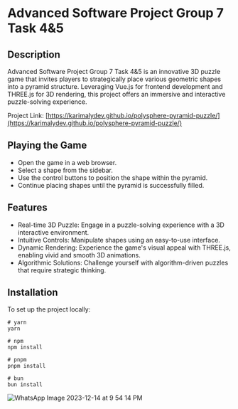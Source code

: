 # Advanced Software Project Group 7 Task 4&5

## Description
Advanced Software Project Group 7 Task 4&5 is an innovative 3D puzzle game that invites players to strategically place various geometric shapes into a pyramid structure. Leveraging Vue.js for frontend development and THREE.js for 3D rendering, this project offers an immersive and interactive puzzle-solving experience.


Project Link: [https://karimalydev.github.io/polysphere-pyramid-puzzle/](https://karimalydev.github.io/polysphere-pyramid-puzzle/)


## Playing the Game
- Open the game in a web browser.
- Select a shape from the sidebar.
- Use the control buttons to position the shape within the pyramid.
- Continue placing shapes until the pyramid is successfully filled.

## Features
- Real-time 3D Puzzle: Engage in a puzzle-solving experience with a 3D interactive environment.
- Intuitive Controls: Manipulate shapes using an easy-to-use interface.
- Dynamic Rendering: Experience the game's visual appeal with THREE.js, enabling vivid and smooth 3D animations.
- Algorithmic Solutions: Challenge yourself with algorithm-driven puzzles that require strategic thinking.

## Installation

To set up the project locally:

```
# yarn
yarn

# npm
npm install

# pnpm
pnpm install

# bun
bun install
```

![WhatsApp Image 2023-12-14 at 9 54 14 PM](https://github.com/karimalydev/polysphere-pyramid-puzzle/assets/147738989/512f5834-9c83-4437-893d-0b86a57f7ae7)

